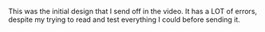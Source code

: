 This was the initial design that I send off in the video.
It has a LOT of errors, despite my trying to read and test everything I could before sending it.
